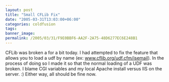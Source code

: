 ```yaml
---
layout: post
title: "Small CFLib Fix"
date: "2005-03-31T13:03:00+06:00"
categories: coldfusion 
tags: 
banner_image: 
permalink: /2005/03/31/F9E0BBF6-AA2F-2A75-48D6277EC6E248B1
---
```


CFLib was broken a for a bit today. I had attempted to fix the feature that allows you to load a udf  by name (ex: www.cflib.org/udf.cfm/isemail). In the process of doing so I made it so that the normal loading of a UDF was broken. I blame CGI variables and my local Apache install versus IIS on the server. :) Either way, all should be fine now.